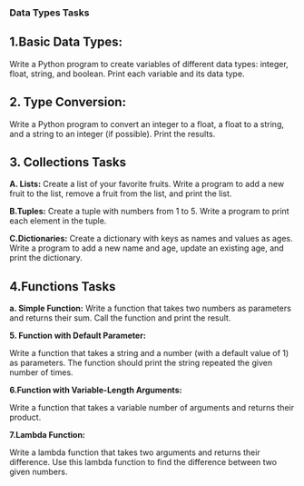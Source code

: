 ### Data Types Tasks

## 1.Basic Data Types:
Write a Python program to create variables of different data types: integer, float, string, and boolean. Print each variable and its data type.

## 2. Type Conversion:
Write a Python program to convert an integer to a float, a float to a string, and a string to an integer (if possible). Print the results.

## 3. Collections Tasks
  **A. Lists:**
Create a list of your favorite fruits. Write a program to add a new fruit to the list, remove a fruit from the list, and print the list.

 **B.Tuples:**
Create a tuple with numbers from 1 to 5. Write a program to print each element in the tuple.

**C.Dictionaries:**
Create a dictionary with keys as names and values as ages. Write a program to add a new name and age, update an existing age, and print the dictionary.

## 4.Functions Tasks

**a. Simple Function:**
Write a function that takes two numbers as parameters and returns their sum. Call the function and print the result.


**5. Function with Default Parameter:**

Write a function that takes a string and a number (with a default value of 1) as parameters. The function should print the string repeated the given number of times.

**6.Function with Variable-Length Arguments:**

Write a function that takes a variable number of arguments and returns their product.

**7.Lambda Function:**

Write a lambda function that takes two arguments and returns their difference. Use this lambda function to find the difference between two given numbers.










